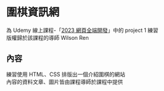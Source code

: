 # 圍棋資訊網

為 Udemy 線上課程-「[2023 網頁全端開發](https://www.udemy.com/course/wilson-full-stack-web-development/)」中的 project 1 練習  
版權歸於該課程的導師 Wilson Ren

## 內容

練習使用 HTML、CSS 排版出一個介紹圍棋的網站  
內容的資料文章、圖片皆由課程導師於課程中提供
